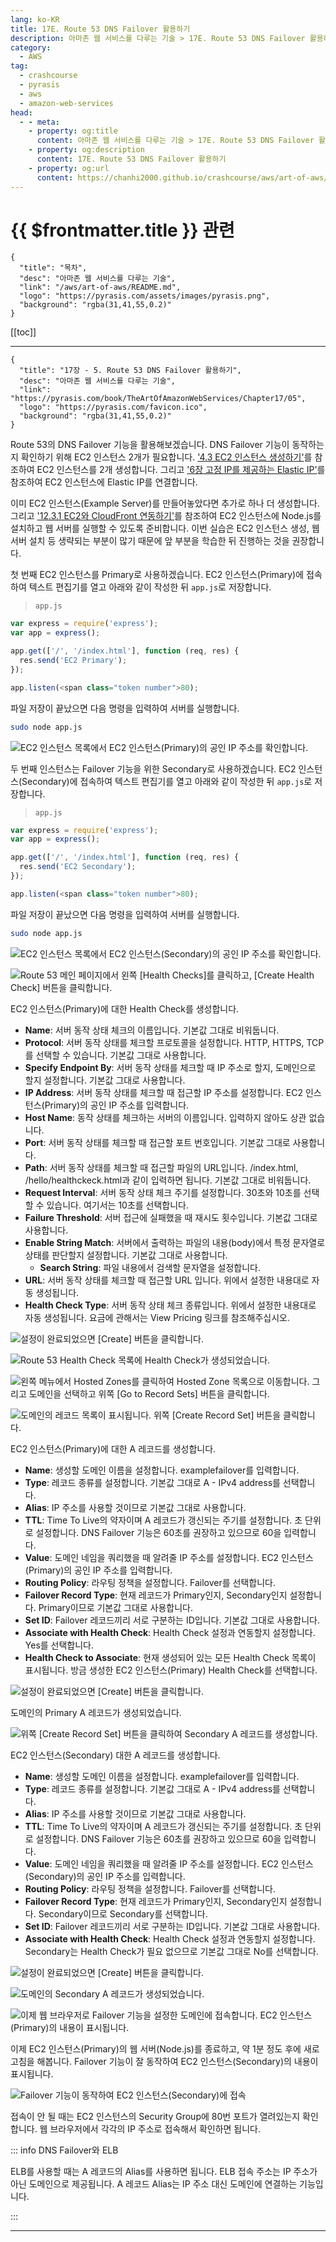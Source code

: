 ```yaml
---
lang: ko-KR
title: 17E. Route 53 DNS Failover 활용하기
description: 아마존 웹 서비스를 다루는 기술 > 17E. Route 53 DNS Failover 활용하기
category:
  - AWS
tag: 
  - crashcourse
  - pyrasis
  - aws 
  - amazon-web-services
head:
  - - meta:
    - property: og:title
      content: 아마존 웹 서비스를 다루는 기술 > 17E. Route 53 DNS Failover 활용하기
    - property: og:description
      content: 17E. Route 53 DNS Failover 활용하기
    - property: og:url
      content: https://chanhi2000.github.io/crashcourse/aws/art-of-aws/17E.html
---
```


# {{ $frontmatter.title }} 관련

```component VPCard
{
  "title": "목차",
  "desc": "아마존 웹 서비스를 다루는 기술",
  "link": "/aws/art-of-aws/README.md",
  "logo": "https://pyrasis.com/assets/images/pyrasis.png",
  "background": "rgba(31,41,55,0.2)"
}
```

[[toc]]

---

```component VPCard
{
  "title": "17장 - 5. Route 53 DNS Failover 활용하기",
  "desc": "아마존 웹 서비스를 다루는 기술",
  "link": "https://pyrasis.com/book/TheArtOfAmazonWebServices/Chapter17/05",
  "logo": "https://pyrasis.com/favicon.ico",
  "background": "rgba(31,41,55,0.2)"
}
```

Route 53의 DNS Failover 기능을 활용해보겠습니다. DNS Failover 기능이 동작하는지 확인하기 위해 EC2 인스턴스 2개가 필요합니다. ['4.3 EC2 인스턴스 생성하기'](04C.md)를 참조하여 EC2 인스턴스를 2개 생성합니다. 그리고 ['6장 고정 IP를 제공하는 Elastic IP'](06.md)를 참조하여 EC2 인스턴스에 Elastic IP를 연결합니다.

이미 EC2 인스턴스(Example Server)를 만들어놓았다면 추가로 하나 더 생성합니다. 그리고 ['12.3.1 EC2와 CloudFront 연동하기'](12C.md)를 참조하여 EC2 인스턴스에 <FontIcon icon="fa-brands fa-node"/>Node.js를 설치하고 웹 서버를 실행할 수 있도록 준비합니다. 이번 실습은 EC2 인스턴스 생성, 웹 서버 설치 등 생략되는 부분이 많기 때문에 앞 부분을 학습한 뒤 진행하는 것을 권장합니다.

첫 번째 EC2 인스턴스를 Primary로 사용하겠습니다. EC2 인스턴스(Primary)에 접속하여 텍스트 편집기를 열고 아래와 같이 작성한 뒤 <FontIcon icon="fa-brands fa-js"/>`app.js`로 저장합니다.

> <FontIcon icon="fa-brands fa-js"/>`app.js`

```js
var express = require('express');
var app = express();

app.get(['/', '/index.html'], function (req, res) {
  res.send('EC2 Primary');
});

app.listen(<span class="token number">80);
```

파일 저장이 끝났으면 다음 명령을 입력하여 서버를 실행합니다.

```sh
sudo node app.js
```

![EC2 인스턴스 목록에서 EC2 인스턴스(Primary)의 공인 IP 주소를 확인합니다.](https://pyrasis.com/assets/images/TheArtOfAmazonWebServicesChapter17/43_.png)

두 번째 인스턴스는 Failover 기능을 위한 Secondary로 사용하겠습니다. EC2 인스턴스(Secondary)에 접속하여 텍스트 편집기를 열고 아래와 같이 작성한 뒤 <FontIcon icon="fa-brands fa-js"/>`app.js`로 저장합니다.

> <FontIcon icon="fa-brands fa-js"/>`app.js`

```js
var express = require('express');
var app = express();

app.get(['/', '/index.html'], function (req, res) {
  res.send('EC2 Secondary');
});

app.listen(<span class="token number">80);
```

파일 저장이 끝났으면 다음 명령을 입력하여 서버를 실행합니다.

```sh
sudo node app.js
```

![EC2 인스턴스 목록에서 EC2 인스턴스(Secondary)의 공인 IP 주소를 확인합니다.](https://pyrasis.com/assets/images/TheArtOfAmazonWebServicesChapter17/44_.png)

![Route 53 메인 페이지에서 왼쪽 <FontIcon icon="iconfont icon-select"/>`[Health Checks]`를 클릭하고, <FontIcon icon="iconfont icon-select"/>`[Create Health Check]` 버튼을 클릭합니다.](https://pyrasis.com/assets/images/TheArtOfAmazonWebServicesChapter17/45_.png)

EC2 인스턴스(Primary)에 대한 Health Check를 생성합니다.

- **Name**: 서버 동작 상태 체크의 이름입니다. 기본값 그대로 비워둡니다.
- **Protocol**: 서버 동작 상태를 체크할 프로토콜을 설정합니다. HTTP, HTTPS, TCP를 선택할 수 있습니다. 기본값 그대로 사용합니다.
- **Specify Endpoint By**: 서버 동작 상태를 체크할 때 IP 주소로 할지, 도메인으로 할지 설정합니다. 기본값 그대로 사용합니다.
- **IP Address**: 서버 동작 상태를 체크할 때 접근할 IP 주소를 설정합니다. EC2 인스턴스(Primary)의 공인 IP 주소를 입력합니다.
- **Host Name**: 동작 상태를 체크하는 서버의 이름입니다. 입력하지 않아도 상관 없습니다.
- **Port**: 서버 동작 상태를 체크할 때 접근할 포트 번호입니다. 기본값 그대로 사용합니다.
- **Path**: 서버 동작 상태를 체크할 때 접근할 파일의 URL입니다. /index.html, /hello/healthckeck.html과 같이 입력하면 됩니다. 기본값 그대로 비워둡니다.
- **Request Interval**: 서버 동작 상태 체크 주기를 설정합니다. 30초와 10초를 선택할 수 있습니다. 여기서는 10초를 선택합니다.
- **Failure Threshold**: 서버 접근에 실패했을 때 재시도 횟수입니다. 기본값 그대로 사용합니다.
- **Enable String Match**: 서버에서 출력하는 파일의 내용(body)에서 특정 문자열로 상태를 판단할지 설정합니다. 기본값 그대로 사용합니다.
  - **Search String**: 파일 내용에서 검색할 문자열을 설정합니다.
- **URL**: 서버 동작 상태를 체크할 때 접근할 URL 입니다. 위에서 설정한 내용대로 자동 생성됩니다.
- **Health Check Type**: 서버 동작 상태 체크 종류입니다. 위에서 설정한 내용대로 자동 생성됩니다. 요금에 관해서는 View Pricing 링크를 참조해주십시오.

![설정이 완료되었으면 <FontIcon icon="iconfont icon-select"/>`[Create]` 버튼을 클릭합니다.](https://pyrasis.com/assets/images/TheArtOfAmazonWebServicesChapter17/46_.png)

![Route 53 Health Check 목록에 Health Check가 생성되었습니다.](https://pyrasis.com/assets/images/TheArtOfAmazonWebServicesChapter17/47_.png)

![왼쪽 메뉴에서 Hosted Zones를 클릭하여 Hosted Zone 목록으로 이동합니다. 그리고 도메인을 선택하고 위쪽 <FontIcon icon="iconfont icon-select"/>`[Go to Record Sets]` 버튼을 클릭합니다.](https://pyrasis.com/assets/images/TheArtOfAmazonWebServicesChapter17/48_.png)

![도메인의 레코드 목록이 표시됩니다. 위쪽 <FontIcon icon="iconfont icon-select"/>`[Create Record Set]` 버튼을 클릭합니다.](https://pyrasis.com/assets/images/TheArtOfAmazonWebServicesChapter17/49_.png)

EC2 인스턴스(Primary)에 대한 A 레코드를 생성합니다.

- **Name**: 생성할 도메인 이름을 설정합니다. examplefailover를 입력합니다.
- **Type**: 레코드 종류를 설정합니다. 기본값 그대로 A - IPv4 address를 선택합니다.
- **Alias**: IP 주소를 사용할 것이므로 기본값 그대로 사용합니다.
- **TTL**: Time To Live의 약자이며 A 레코드가 갱신되는 주기를 설정합니다. 초 단위로 설정합니다. DNS Failover 기능은 60초를 권장하고 있으므로 60을 입력합니다.
- **Value**: 도메인 네임을 쿼리했을 때 알려줄 IP 주소를 설정합니다. EC2 인스턴스(Primary)의 공인 IP 주소를 입력합니다.
- **Routing Policy**: 라우팅 정책을 설정합니다. Failover를 선택합니다.
- **Failover Record Type**: 현재 레코드가 Primary인지, Secondary인지 설정합니다. Primary이므로 기본값 그대로 사용합니다.
- **Set ID**: Failover 레코드끼리 서로 구분하는 ID입니다. 기본값 그대로 사용합니다.
- **Associate with Health Check**: Health Check 설정과 연동할지 설정합니다. Yes를 선택합니다.
- **Health Check to Associate**: 현재 생성되어 있는 모든 Health Check 목록이 표시됩니다. 방금 생성한 EC2 인스턴스(Primary) Health Check를 선택합니다.

![설정이 완료되었으면 <FontIcon icon="iconfont icon-select"/>`[Create]` 버튼을 클릭합니다.](https://pyrasis.com/assets/images/TheArtOfAmazonWebServicesChapter17/50_.png)

도메인의 Primary A 레코드가 생성되었습니다.

![위쪽 <FontIcon icon="iconfont icon-select"/>`[Create Record Set]` 버튼을 클릭하여 Secondary A 레코드를 생성합니다.](https://pyrasis.com/assets/images/TheArtOfAmazonWebServicesChapter17/51_.png)

EC2 인스턴스(Secondary) 대한 A 레코드를 생성합니다.

- **Name**: 생성할 도메인 이름을 설정합니다. examplefailover를 입력합니다.
- **Type**: 레코드 종류를 설정합니다. 기본값 그대로 A - IPv4 address를 선택합니다.
- **Alias**: IP 주소를 사용할 것이므로 기본값 그대로 사용합니다.
- **TTL**: Time To Live의 약자이며 A 레코드가 갱신되는 주기를 설정합니다. 초 단위로 설정합니다. DNS Failover 기능은 60초를 권장하고 있으므로 60을 입력합니다.
- **Value**: 도메인 네임을 쿼리했을 때 알려줄 IP 주소를 설정합니다. EC2 인스턴스(Secondary)의 공인 IP 주소를 입력합니다.
- **Routing Policy**: 라우팅 정책을 설정합니다. Failover를 선택합니다.
- **Failover Record Type**: 현재 레코드가 Primary인지, Secondary인지 설정합니다. Secondary이므로 Secondary를 선택합니다.
- **Set ID**: Failover 레코드끼리 서로 구분하는 ID입니다. 기본값 그대로 사용합니다.
- **Associate with Health Check**: Health Check 설정과 연동할지 설정합니다. Secondary는 Health Check가 필요 없으므로 기본값 그대로 No를 선택합니다.

![설정이 완료되었으면 <FontIcon icon="iconfont icon-select"/>`[Create]` 버튼을 클릭합니다.](https://pyrasis.com/assets/images/TheArtOfAmazonWebServicesChapter17/52_.png)

![도메인의 Secondary A 레코드가 생성되었습니다.](https://pyrasis.com/assets/images/TheArtOfAmazonWebServicesChapter17/53_.png)

![이제 웹 브라우저로 Failover 기능을 설정한 도메인에 접속합니다. EC2 인스턴스(Primary)의 내용이 표시됩니다.](https://pyrasis.com/assets/images/TheArtOfAmazonWebServicesChapter17/54_.png)

이제 EC2 인스턴스(Primary)의 웹 서버(<FontIcon icon="fa-brands fa-node"/>Node.js)를 종료하고, 약 1분 정도 후에 새로고침을 해봅니다. Failover 기능이 잘 동작하여 EC2 인스턴스(Secondary)의 내용이 표시됩니다.

![Failover 기능이 동작하여 EC2 인스턴스(Secondary)에 접속](https://pyrasis.com/assets/images/TheArtOfAmazonWebServicesChapter17/55_.png)

접속이 안 될 때는 EC2 인스턴스의 Security Group에 80번 포트가 열려있는지 확인합니다. 웹 브라우저에서 각각의 IP 주소로 접속해서 확인하면 됩니다.

::: info DNS Failover와 ELB

ELB를 사용할 때는 A 레코드의 Alias를 사용하면 됩니다. ELB 접속 주소는 IP 주소가 아닌 도메인으로 제공됩니다. A 레코드 Alias는 IP 주소 대신 도메인에 연결하는 기능입니다.

:::

---
